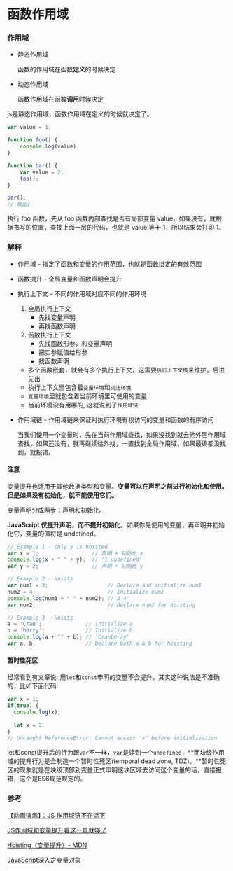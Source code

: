 # 函数作用域

### 作用域

- 静态作用域

  函数的作用域在函数**定义**的时候决定

- 动态作用域

  函数作用域在函数**调用**时候决定

js是静态作用域，函数作用域在定义的时候就决定了。

```javascript
var value = 1;

function foo() {
    console.log(value);
}

function bar() {
    var value = 2;
    foo();
}

bar();
// 输出1
```

执行 foo 函数，先从 foo 函数内部查找是否有局部变量 value，如果没有，就根据书写的位置，查找上面一层的代码，也就是 value 等于 1，所以结果会打印 1。

### 解释

- 作用域 - 指定了函数和变量的作用范围，也就是函数绑定的有效范围

- 函数提升 - 全局变量和函数声明会提升

- 执行上下文 - 不同的作用域对应不同的作用环境

  1. 全局执行上下文
     - 先找变量声明
     - 再找函数声明
  2. 函数执行上下文
     - 先找函数形参，和变量声明
     - 把实参赋值给形参
     - 找函数声明    

  - 多个函数嵌套，就会有多个执行上下文，这需要`执行上下文栈`来维护，后进先出
  - 执行上下文里包含着`变量环境`和`词法环境`
  - `变量环境`里就包含着当前环境里可使用的变量
  - 当前环境没有用哪的, 这就说到了`作用域链`

- 作用域链 - 作用域链来保证对执行环境有权访问的变量和函数的有序访问

  当我们使用一个变量时，先在当前作用域查找，如果没找到就去他外层作用域查找，如果还没有，就再继续往外找，一直找到全局作用域，如果最终都没找到，就报错。

#### 注意

变量提升也适用于其他数据类型和变量。**变量可以在声明之前进行初始化和使用。但是如果没有初始化，就不能使用它们。**

变量声明分成两步：声明和初始化。

**JavaScript 仅提升声明，而不提升初始化**。如果你先使用的变量，再声明并初始化它，变量的值将是 undefined。

```javascript
// Example 1 - only y is hoisted
var x = 1;                 // 声明 + 初始化 x
console.log(x + " " + y);  // '1 undefined'
var y = 2;                 // 声明 + 初始化 y

// Example 2 - Hoists
var num1 = 3;                   // Declare and initialize num1
num2 = 4;                       // Initialize num2
console.log(num1 + " " + num2); //'3 4'
var num2;                       // Declare num2 for hoisting

// Example 3 - Hoists
a = 'Cran';              // Initialize a
b = 'berry';             // Initialize b
console.log(a + "" + b); // 'Cranberry'
var a, b;                // Declare both a & b for hoisting
```

#### 暂时性死区

经常看到有文章说: 用`let`和`const`申明的变量不会提升。其实这种说法是不准确的，比如下面代码:

```javascript
var x = 1;
if(true) {
  console.log(x);
  
  let x = 2;
}
// Uncaught ReferenceError: Cannot access 'x' before initialization
```

let和const提升后的行为跟`var`不一样，`var`是读到一个`undefined`，**而块级作用域的提升行为是会制造一个暂时性死区(temporal dead zone, TDZ)。**暂时性死区的现象就是在块级顶部到变量正式申明这块区域去访问这个变量的话，直接报错，这个是ES6规范规定的。

### 参考

[【动画演示】：JS 作用域链不在话下](https://github.com/qq449245884/xiaozhi/issues/174)

[JS作用域和变量提升看这一篇就够了](https://juejin.im/post/5ec21f205188256d5324e1a8)

[Hoisting（变量提升）- MDN](https://developer.mozilla.org/zh-CN/docs/Glossary/Hoisting)

[JavaScript深入之变量对象](https://github.com/mqyqingfeng/Blog/issues/5)

